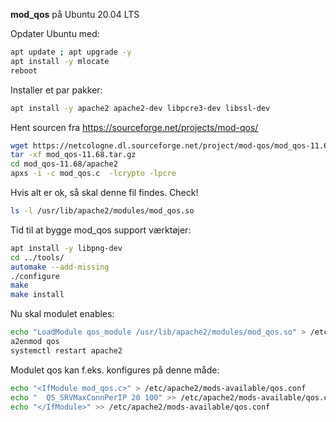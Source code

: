 **mod_qos** på Ubuntu 20.04 LTS

Opdater Ubuntu med:

```bash
apt update ; apt upgrade -y
apt install -y mlocate 
reboot
```

Installer et par pakker:

```bash
apt install -y apache2 apache2-dev libpcre3-dev libssl-dev

```

Hent sourcen fra https://sourceforge.net/projects/mod-qos/
```bash
wget https://netcologne.dl.sourceforge.net/project/mod-qos/mod_qos-11.68.tar.gz
tar -xf mod_qos-11.68.tar.gz
cd mod_qos-11.68/apache2
apxs -i -c mod_qos.c  -lcrypto -lpcre
```

Hvis alt er ok, så skal denne fil findes. Check!
```bash
ls -l /usr/lib/apache2/modules/mod_qos.so
```

Tid til at bygge mod_qos support værktøjer:
```bash
apt install -y libpng-dev
cd ../tools/
automake --add-missing
./configure
make
make install
```

Nu skal modulet enables:
```bash
echo "LoadModule qos_module /usr/lib/apache2/modules/mod_qos.so" > /etc/apache2/mods-available/qos.load
a2enmod qos
systemctl restart apache2
```

Modulet qos kan f.eks. konfigures på denne måde:
```bash
echo "<IfModule mod_qos.c>" > /etc/apache2/mods-available/qos.conf
echo "	QS_SRVMaxConnPerIP 20 100" >> /etc/apache2/mods-available/qos.conf
echo "</IfModule>" >> /etc/apache2/mods-available/qos.conf
```

